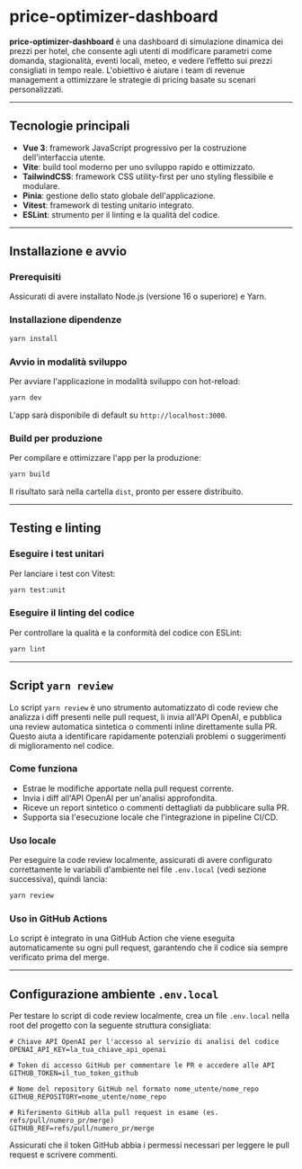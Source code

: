 # price-optimizer-dashboard

**price-optimizer-dashboard** è una dashboard di simulazione dinamica dei prezzi per hotel, che consente agli utenti di modificare parametri come domanda, stagionalità, eventi locali, meteo, e vedere l’effetto sui prezzi consigliati in tempo reale. L'obiettivo è aiutare i team di revenue management a ottimizzare le strategie di pricing basate su scenari personalizzati.

---

## Tecnologie principali

- **Vue 3**: framework JavaScript progressivo per la costruzione dell'interfaccia utente.
- **Vite**: build tool moderno per uno sviluppo rapido e ottimizzato.
- **TailwindCSS**: framework CSS utility-first per uno styling flessibile e modulare.
- **Pinia**: gestione dello stato globale dell'applicazione.
- **Vitest**: framework di testing unitario integrato.
- **ESLint**: strumento per il linting e la qualità del codice.

---

## Installazione e avvio

### Prerequisiti

Assicurati di avere installato Node.js (versione 16 o superiore) e Yarn.

### Installazione dipendenze

```sh
yarn install
```

### Avvio in modalità sviluppo

Per avviare l'applicazione in modalità sviluppo con hot-reload:

```sh
yarn dev
```

L'app sarà disponibile di default su `http://localhost:3000`.

### Build per produzione

Per compilare e ottimizzare l'app per la produzione:

```sh
yarn build
```

Il risultato sarà nella cartella `dist`, pronto per essere distribuito.

---

## Testing e linting

### Eseguire i test unitari

Per lanciare i test con Vitest:

```sh
yarn test:unit
```

### Eseguire il linting del codice

Per controllare la qualità e la conformità del codice con ESLint:

```sh
yarn lint
```

---

## Script `yarn review`

Lo script `yarn review` è uno strumento automatizzato di code review che analizza i diff presenti nelle pull request, li invia all'API OpenAI, e pubblica una review automatica sintetica o commenti inline direttamente sulla PR. Questo aiuta a identificare rapidamente potenziali problemi o suggerimenti di miglioramento nel codice.

### Come funziona

- Estrae le modifiche apportate nella pull request corrente.
- Invia i diff all'API OpenAI per un'analisi approfondita.
- Riceve un report sintetico o commenti dettagliati da pubblicare sulla PR.
- Supporta sia l'esecuzione locale che l'integrazione in pipeline CI/CD.

### Uso locale

Per eseguire la code review localmente, assicurati di avere configurato correttamente le variabili d'ambiente nel file `.env.local` (vedi sezione successiva), quindi lancia:

```sh
yarn review
```

### Uso in GitHub Actions

Lo script è integrato in una GitHub Action che viene eseguita automaticamente su ogni pull request, garantendo che il codice sia sempre verificato prima del merge.

---

## Configurazione ambiente `.env.local`

Per testare lo script di code review localmente, crea un file `.env.local` nella root del progetto con la seguente struttura consigliata:

```env
# Chiave API OpenAI per l'accesso al servizio di analisi del codice
OPENAI_API_KEY=la_tua_chiave_api_openai

# Token di accesso GitHub per commentare le PR e accedere alle API
GITHUB_TOKEN=il_tuo_token_github

# Nome del repository GitHub nel formato nome_utente/nome_repo
GITHUB_REPOSITORY=nome_utente/nome_repo

# Riferimento GitHub alla pull request in esame (es. refs/pull/numero_pr/merge)
GITHUB_REF=refs/pull/numero_pr/merge
```

Assicurati che il token GitHub abbia i permessi necessari per leggere le pull request e scrivere commenti.
